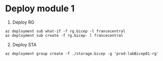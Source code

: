 # Deploy module 1
1. Deploy RG
```cli
az deployment sub what-if -f rg.bicep -l francecentral
az deployment sub create -f rg.bicep- l francecentral
```
2. Deploy STA
```cli
az deployment group create -f ./storage.bicep -g 'prod-labBicep01-rg'
```
